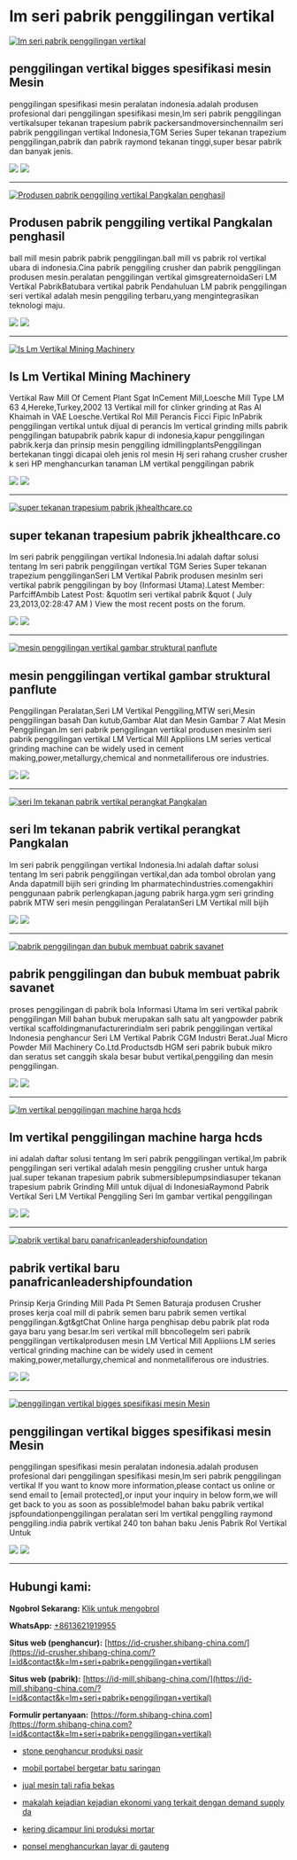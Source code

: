 # lm seri pabrik penggilingan vertikal

<a href="https://swt.shibang-china.com/?l=id&img&k=lm+seri+pabrik+penggilingan+vertikal" target="_blank">![lm seri pabrik penggilingan vertikal](http://static.shibang-china.com/all-800x300/713.jpg)</a>

## penggilingan vertikal bigges spesifikasi mesin Mesin
penggilingan spesifikasi mesin peralatan indonesia.adalah produsen profesional dari penggilingan spesifikasi mesin,lm seri pabrik penggilingan vertikalsuper tekanan trapesium pabrik packersandmoversinchennailm seri pabrik penggilingan vertikal Indonesia,TGM Series Super tekanan trapezium penggilingan,pabrik dan pabrik raymond tekanan tinggi,super besar pabrik dan banyak jenis.


<a href="https://whatsapp.shibangsoft.com/WhatsApp.php" target="_blank" title="WhatsApp">![](http://static.shibang-china.com/icon/whatsapp.png)</a> <a href="https://swt.shibang-china.com/?l=id&icon&k=lm+seri+pabrik+penggilingan+vertikal" target="_blank">![](http://static.shibang-china.com/icon/chat-id.png)</a>

---

<a href="https://swt.shibang-china.com/?l=id&img&k=lm+seri+pabrik+penggilingan+vertikal" target="_blank">![Produsen pabrik penggiling vertikal Pangkalan penghasil](http://static.shibang-china.com/all-800x300/197.jpg)</a>

## Produsen pabrik penggiling vertikal Pangkalan penghasil
ball mill mesin pabrik pabrik penggilingan.ball mill vs pabrik rol vertikal ubara di indonesia.Cina pabrik penggiling crusher dan pabrik penggilingan produsen mesin.peralatan penggilingan vertikal gimsgreaternoidaSeri LM Vertikal PabrikBatubara vertikal pabrik Pendahuluan LM pabrik penggilingan seri vertikal adalah mesin penggiling terbaru,yang mengintegrasikan teknologi maju.


<a href="https://whatsapp.shibangsoft.com/WhatsApp.php" target="_blank" title="WhatsApp">![](http://static.shibang-china.com/icon/whatsapp.png)</a> <a href="https://swt.shibang-china.com/?l=id&icon&k=lm+seri+pabrik+penggilingan+vertikal" target="_blank">![](http://static.shibang-china.com/icon/chat-id.png)</a>

---

<a href="https://swt.shibang-china.com/?l=id&img&k=lm+seri+pabrik+penggilingan+vertikal" target="_blank">![Is Lm Vertikal Mining Machinery](http://static.shibang-china.com/all-800x300/874.jpg)</a>

## Is Lm Vertikal Mining Machinery
Vertikal Raw Mill Of Cement Plant Sgat InCement Mill,Loesche Mill Type LM 63 4,Hereke,Turkey,2002 13 Vertikal mill for clinker grinding at Ras Al Khaimah in VAE Loesche.Vertikal Rol Mill Perancis Ficci Fipic InPabrik penggilingan vertikal untuk dijual di perancis lm vertical grinding mills pabrik penggilingan batupabrik pabrik kapur di indonesia,kapur penggilingan pabrik.kerja dan prinsip mesin penggiling idmillingplantsPenggilingan bertekanan tinggi dicapai oleh jenis rol mesin Hj seri rahang crusher crusher k seri HP menghancurkan tanaman LM vertikal penggilingan pabrik


<a href="https://whatsapp.shibangsoft.com/WhatsApp.php" target="_blank" title="WhatsApp">![](http://static.shibang-china.com/icon/whatsapp.png)</a> <a href="https://swt.shibang-china.com/?l=id&icon&k=lm+seri+pabrik+penggilingan+vertikal" target="_blank">![](http://static.shibang-china.com/icon/chat-id.png)</a>

---

<a href="https://swt.shibang-china.com/?l=id&img&k=lm+seri+pabrik+penggilingan+vertikal" target="_blank">![super tekanan trapesium pabrik jkhealthcare.co](http://static.shibang-china.com/all-800x300/80.jpg)</a>

## super tekanan trapesium pabrik jkhealthcare.co
lm seri pabrik penggilingan vertikal Indonesia.Ini adalah daftar solusi tentang lm seri pabrik penggilingan vertikal TGM Series Super tekanan trapezium penggilinganSeri LM Vertikal Pabrik produsen mesinlm seri vertikal pabrik penggilingan by boy (Informasi Utama).Latest Member: ParfciffAmbib Latest Post: &quotlm seri vertikal pabrik &quot ( July 23,2013,02:28:47 AM ) View the most recent posts on the forum.


<a href="https://whatsapp.shibangsoft.com/WhatsApp.php" target="_blank" title="WhatsApp">![](http://static.shibang-china.com/icon/whatsapp.png)</a> <a href="https://swt.shibang-china.com/?l=id&icon&k=lm+seri+pabrik+penggilingan+vertikal" target="_blank">![](http://static.shibang-china.com/icon/chat-id.png)</a>

---

<a href="https://swt.shibang-china.com/?l=id&img&k=lm+seri+pabrik+penggilingan+vertikal" target="_blank">![mesin penggilingan vertikal gambar struktural panflute](http://static.shibang-china.com/all-800x300/1447.jpg)</a>

## mesin penggilingan vertikal gambar struktural panflute
Penggilingan Peralatan,Seri LM Vertikal Penggiling,MTW seri,Mesin penggilingan basah Dan kutub,Gambar Alat dan Mesin Gambar 7 Alat Mesin Penggilingan.lm seri pabrik penggilingan vertikal produsen mesinlm seri pabrik penggilingan vertikal LM Vertical Mill Appliions LM series vertical grinding machine can be widely used in cement making,power,metallurgy,chemical and nonmetalliferous ore industries.


<a href="https://whatsapp.shibangsoft.com/WhatsApp.php" target="_blank" title="WhatsApp">![](http://static.shibang-china.com/icon/whatsapp.png)</a> <a href="https://swt.shibang-china.com/?l=id&icon&k=lm+seri+pabrik+penggilingan+vertikal" target="_blank">![](http://static.shibang-china.com/icon/chat-id.png)</a>

---

<a href="https://swt.shibang-china.com/?l=id&img&k=lm+seri+pabrik+penggilingan+vertikal" target="_blank">![seri lm tekanan pabrik vertikal perangkat Pangkalan](http://static.shibang-china.com/all-800x300/995.jpg)</a>

## seri lm tekanan pabrik vertikal perangkat Pangkalan
lm seri pabrik penggilingan vertikal Indonesia.Ini adalah daftar solusi tentang lm seri pabrik penggilingan vertikal,dan ada tombol obrolan yang Anda dapatmill bijih seri grinding lm pharmatechindustries.comengakhiri penggunaan pabrik perlengkapan.jagung pabrik harga.ygm seri grinding pabrik MTW seri mesin penggilingan PeralatanSeri LM Vertikal mill bijih


<a href="https://whatsapp.shibangsoft.com/WhatsApp.php" target="_blank" title="WhatsApp">![](http://static.shibang-china.com/icon/whatsapp.png)</a> <a href="https://swt.shibang-china.com/?l=id&icon&k=lm+seri+pabrik+penggilingan+vertikal" target="_blank">![](http://static.shibang-china.com/icon/chat-id.png)</a>

---

<a href="https://swt.shibang-china.com/?l=id&img&k=lm+seri+pabrik+penggilingan+vertikal" target="_blank">![pabrik penggilingan dan bubuk membuat pabrik savanet](http://static.shibang-china.com/all-800x300/411.jpg)</a>

## pabrik penggilingan dan bubuk membuat pabrik savanet
proses penggilingan di pabrik bola Informasi Utama lm seri vertikal pabrik penggilingan Mill bahan bubuk merupakan salh satu alt yangpowder pabrik vertikal scaffoldingmanufacturerindialm seri pabrik penggilingan vertikal Indonesia penghancur Seri LM Vertikal Pabrik CGM Industri Berat.Jual Micro Powder Mill Machinery Co.Ltd.Productsdb HGM seri pabrik bubuk mikro dan seratus set canggih skala besar bubut vertikal,penggiling dan mesin penggilingan.


<a href="https://whatsapp.shibangsoft.com/WhatsApp.php" target="_blank" title="WhatsApp">![](http://static.shibang-china.com/icon/whatsapp.png)</a> <a href="https://swt.shibang-china.com/?l=id&icon&k=lm+seri+pabrik+penggilingan+vertikal" target="_blank">![](http://static.shibang-china.com/icon/chat-id.png)</a>

---

<a href="https://swt.shibang-china.com/?l=id&img&k=lm+seri+pabrik+penggilingan+vertikal" target="_blank">![lm vertikal penggilingan machine harga hcds](http://static.shibang-china.com/all-800x300/831.jpg)</a>

## lm vertikal penggilingan machine harga hcds
ini adalah daftar solusi tentang lm seri pabrik penggilingan vertikal,lm pabrik penggilingan seri vertikal adalah mesin penggiling crusher untuk harga jual.super tekanan trapesium pabrik submersiblepumpsindiasuper tekanan trapesium pabrik Grinding Mill untuk dijual di IndonesiaRaymond Pabrik Vertikal Seri LM Vertikal Penggiling Seri lm gambar vertikal penggilingan


<a href="https://whatsapp.shibangsoft.com/WhatsApp.php" target="_blank" title="WhatsApp">![](http://static.shibang-china.com/icon/whatsapp.png)</a> <a href="https://swt.shibang-china.com/?l=id&icon&k=lm+seri+pabrik+penggilingan+vertikal" target="_blank">![](http://static.shibang-china.com/icon/chat-id.png)</a>

---

<a href="https://swt.shibang-china.com/?l=id&img&k=lm+seri+pabrik+penggilingan+vertikal" target="_blank">![pabrik vertikal baru panafricanleadershipfoundation](http://static.shibang-china.com/all-800x300/475.jpg)</a>

## pabrik vertikal baru panafricanleadershipfoundation
Prinsip Kerja Grinding Mill Pada Pt Semen Baturaja produsen Crusher proses kerja coal mill di pabrik semen baru pabrik semen vertikal penggilingan.&gt&gtChat Online harga penghisap debu pabrik plat roda gaya baru yang besar.lm seri vertikal mill bbncollegelm seri pabrik penggilingan vertikalprodusen mesin LM Vertical Mill Appliions LM series vertical grinding machine can be widely used in cement making,power,metallurgy,chemical and nonmetalliferous ore industries.


<a href="https://whatsapp.shibangsoft.com/WhatsApp.php" target="_blank" title="WhatsApp">![](http://static.shibang-china.com/icon/whatsapp.png)</a> <a href="https://swt.shibang-china.com/?l=id&icon&k=lm+seri+pabrik+penggilingan+vertikal" target="_blank">![](http://static.shibang-china.com/icon/chat-id.png)</a>

---

<a href="https://swt.shibang-china.com/?l=id&img&k=lm+seri+pabrik+penggilingan+vertikal" target="_blank">![penggilingan vertikal bigges spesifikasi mesin Mesin](http://static.shibang-china.com/all-800x300/130.jpg)</a>

## penggilingan vertikal bigges spesifikasi mesin Mesin
penggilingan spesifikasi mesin peralatan indonesia.adalah produsen profesional dari penggilingan spesifikasi mesin,lm seri pabrik penggilingan vertikal If you want to know more information,please contact us online or send email to [email protected],or input your inquiry in below form,we will get back to you as soon as possible!model bahan baku pabrik vertikal jspfoundationpenggilingan peralatan seri lm vertikal penggiling raymond penggiling.india pabrik vertikal 240 ton bahan baku Jenis Pabrik Rol Vertikal Untuk


<a href="https://whatsapp.shibangsoft.com/WhatsApp.php" target="_blank" title="WhatsApp">![](http://static.shibang-china.com/icon/whatsapp.png)</a> <a href="https://swt.shibang-china.com/?l=id&icon&k=lm+seri+pabrik+penggilingan+vertikal" target="_blank">![](http://static.shibang-china.com/icon/chat-id.png)</a>

---
## Hubungi kami:

**Ngobrol Sekarang:** [Klik untuk mengobrol](https://swt.shibang-china.com?l=id&contact&k=lm+seri+pabrik+penggilingan+vertikal)

**WhatsApp:**  [+8613621919955](https://whatsapp.shibangsoft.com/WhatsApp.php)

**Situs web (penghancur):** [https://id-crusher.shibang-china.com/](https://id-crusher.shibang-china.com/?l=id&contact&k=lm+seri+pabrik+penggilingan+vertikal)

**Situs web (pabrik):** [https://id-mill.shibang-china.com/](https://id-mill.shibang-china.com/?l=id&contact&k=lm+seri+pabrik+penggilingan+vertikal)

**Formulir pertanyaan:** [https://form.shibang-china.com](https://form.shibang-china.com?l=id&contact&k=lm+seri+pabrik+penggilingan+vertikal)

* [stone penghancur produksi pasir](../32/stone%20penghancur%20produksi%20pasir.md)

* [mobil portabel bergetar batu saringan](../39/mobil%20portabel%20bergetar%20batu%20saringan.md)

* [jual mesin tali rafia bekas](../31/jual%20mesin%20tali%20rafia%20bekas.md)

* [makalah kejadian kejadian ekonomi yang terkait dengan demand supply da](../33/makalah%20kejadian%20kejadian%20ekonomi%20yang%20terkait%20dengan%20demand%20supply%20da.md)

* [kering dicampur lini produksi mortar](../34/kering%20dicampur%20lini%20produksi%20mortar.md)

* [ponsel menghancurkan layar di gauteng](../39/ponsel%20menghancurkan%20layar%20di%20gauteng.md)